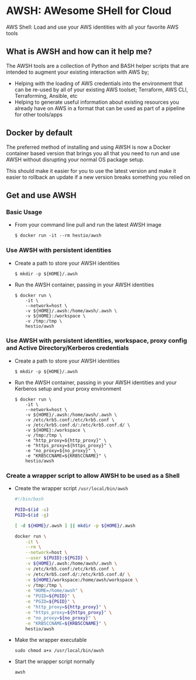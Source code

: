 # AWSH: AWesome SHell for Cloud

AWS Shell: Load and use your AWS identities with all your favorite AWS tools

## What is AWSH and how can it help me?

The AWSH tools are a collection of Python and BASH helper scripts that are intended to augment your existing interaction with AWS by;

- Helping with the loading of AWS credentials into the environment that can be re-used by all of your existing AWS toolset; Terraform, AWS CLI, Terraforming, Ansible, etc
- Helping to generate useful information about existing resources you already have on AWS in a format that can be used as part of a pipeline for other tools/apps


## Docker by default

The preferred method of installing and using AWSH is now a Docker container based version that brings you all that you need to run and use AWSH without disrupting your normal OS package setup.

This should make it easier for you to use the latest version and make it easier to rollback an update if a new version breaks something you relied on


## Get and use AWSH

### Basic Usage

- From your command line pull and run the latest AWSH image

    ```console
    $ docker run -it --rm hestio/awsh
    ```

### Use AWSH with persistent identities

- Create a path to store your AWSH identities

    ```console
    $ mkdir -p ${HOME}/.awsh
    ```

- Run the AWSH container, passing in your AWSH identities

    ```console
    $ docker run \
        -it \
        --network=host \
        -v ${HOME}/.awsh:/home/awsh/.awsh \
        -v ${HOME}:/workspace \
        -v /tmp:/tmp \        
        hestio/awsh
    ```

### Use AWSH with persistent identities, workspace, proxy config and Active Directory/Kerberos credentials

- Create a path to store your AWSH identities

    ```console
    $ mkdir -p ${HOME}/.awsh
    ```

- Run the AWSH container, passing in your AWSH identities and your Kerberos setup and your proxy environment

    ```console
    $ docker run \
        -it \
        --network=host \
        -v ${HOME}/.awsh:/home/awsh/.awsh \
        -v /etc/krb5.conf:/etc/krb5.conf \
        -v /etc/krb5.conf.d/:/etc/krb5.conf.d/ \
        -v ${HOME}:/workspace \
        -v /tmp:/tmp \
        -e "http_proxy=${http_proxy}" \
        -e "https_proxy=${https_proxy}" \
        -e "no_proxy=${no_proxy}" \
        -e "KRB5CCNAME=${KRB5CCNAME}" \
        hestio/awsh
    ```

### Create a wrapper script to allow AWSH to be used as a Shell

- Create the wrapper script `/usr/local/bin/awsh`

    ```bash
    #!/bin/bash

    PUID=$(id -u)
    PGID=$(id -g)

    [ -d ${HOME}/.awsh ] || mkdir -p ${HOME}/.awsh

    docker run \
        -it \
        --rm \
        --network=host \
        --user ${PUID}:${PGID} \
        -v ${HOME}/.awsh:/home/awsh/.awsh \
        -v /etc/krb5.conf:/etc/krb5.conf \
        -v /etc/krb5.conf.d/:/etc/krb5.conf.d/ \
        -v ${HOME}/workspace:/home/awsh/workspace \
        -v /tmp:/tmp \
        -e "HOME=/home/awsh" \
        -e "PUID=${PUID}" \
        -e "PGID=${PGID}" \
        -e "http_proxy=${http_proxy}" \
        -e "https_proxy=${https_proxy}" \
        -e "no_proxy=${no_proxy}" \
        -e "KRB5CCNAME=${KRB5CCNAME}" \
        hestio/awsh
    ```

- Make the wrapper executable

    ```console
    sudo chmod a+x /usr/local/bin/awsh
    ```

- Start the wrapper script normally

    ```console
    awsh
    ```
